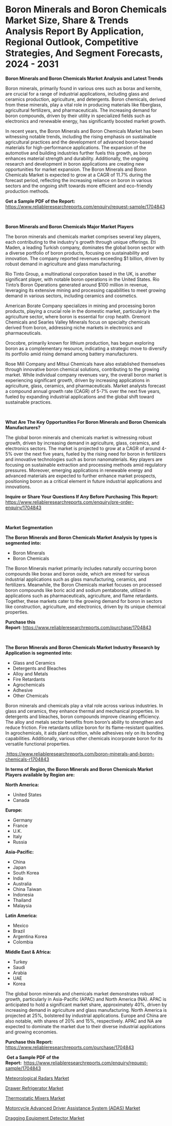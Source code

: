 <p><h1>Boron Minerals and Boron Chemicals Market Size, Share & Trends Analysis Report By Application, Regional Outlook, Competitive Strategies, And Segment Forecasts, 2024 - 2031</h1></p><p><strong>Boron Minerals and Boron Chemicals Market Analysis and Latest Trends</strong></p>
<p><p>Boron minerals, primarily found in various ores such as borax and kernite, are crucial for a range of industrial applications, including glass and ceramics production, agriculture, and detergents. Boron chemicals, derived from these minerals, play a vital role in producing materials like fiberglass, agricultural fertilizers, and pharmaceuticals. The increasing demand for boron compounds, driven by their utility in specialized fields such as electronics and renewable energy, has significantly boosted market growth.</p><p>In recent years, the Boron Minerals and Boron Chemicals Market has been witnessing notable trends, including the rising emphasis on sustainable agricultural practices and the development of advanced boron-based materials for high-performance applications. The expansion of the automotive and building industries further fuels this growth, as boron enhances material strength and durability. Additionally, the ongoing research and development in boron applications are creating new opportunities for market expansion. The Boron Minerals and Boron Chemicals Market is expected to grow at a CAGR of 11.7% during the forecast period, reflecting the increasing reliance on boron in various sectors and the ongoing shift towards more efficient and eco-friendly production methods.</p></p>
<p><strong>Get a Sample PDF of the Report:&nbsp;</strong> <a href="https://www.reliableresearchreports.com/enquiry/request-sample/1704843?utm_campaign=8&utm_medium=2&utm_source=Github&utm_content=ia&utm_term=21102024&utm_id=boron-minerals-and-boron-chemicals">https://www.reliableresearchreports.com/enquiry/request-sample/1704843</a></p>
<p>&nbsp;</p>
<p><strong>Boron Minerals and Boron Chemicals Major Market Players</strong></p>
<p><p>The boron minerals and chemicals market comprises several key players, each contributing to the industry's growth through unique offerings. Eti Maden, a leading Turkish company, dominates the global boron sector with a diverse portfolio of boron products, focusing on sustainability and innovation. The company reported revenues exceeding $1 billion, driven by robust demand in agriculture and glass manufacturing.</p><p>Rio Tinto Group, a multinational corporation based in the UK, is another significant player, with notable boron operations in the United States. Rio Tinto’s Boron Operations generated around $100 million in revenue, leveraging its extensive mining and processing capabilities to meet growing demand in various sectors, including ceramics and cosmetics.</p><p>American Borate Company specializes in mining and processing boron products, playing a crucial role in the domestic market, particularly in the agriculture sector, where boron is essential for crop health. Gremont Chemicals and Searles Valley Minerals focus on specialty chemicals derived from boron, addressing niche markets in electronics and pharmaceuticals.</p><p>Orocobre, primarily known for lithium production, has begun exploring boron as a complementary resource, indicating a strategic move to diversify its portfolio amid rising demand among battery manufacturers.</p><p>Rose Mill Company and Mitsui Chemicals have also established themselves through innovative boron chemical solutions, contributing to the growing market. While individual company revenues vary, the overall boron market is experiencing significant growth, driven by increasing applications in agriculture, glass, ceramics, and pharmaceuticals. Market analysts forecast a compound annual growth rate (CAGR) of 5-7% over the next five years, fueled by expanding industrial applications and the global shift toward sustainable practices.</p></p>
<p>&nbsp;</p>
<p><strong>What Are The Key Opportunities For Boron Minerals and Boron Chemicals Manufacturers?</strong></p>
<p><p>The global boron minerals and chemicals market is witnessing robust growth, driven by increasing demand in agriculture, glass, ceramics, and electronics sectors. The market is projected to grow at a CAGR of around 4-5% over the next five years, fueled by the rising need for boron in fertilizers and innovative technologies such as boron nanomaterials. Key players are focusing on sustainable extraction and processing methods amid regulatory pressures. Moreover, emerging applications in renewable energy and advanced materials are expected to further enhance market prospects, positioning boron as a critical element in future industrial applications and innovations.</p></p>
<p><strong>Inquire or Share Your Questions If Any Before Purchasing This Report:</strong> <a href="https://www.reliableresearchreports.com/enquiry/pre-order-enquiry/1704843?utm_campaign=8&utm_medium=2&utm_source=Github&utm_content=ia&utm_term=21102024&utm_id=boron-minerals-and-boron-chemicals">https://www.reliableresearchreports.com/enquiry/pre-order-enquiry/1704843</a></p>
<p>&nbsp;</p>
<p><strong>Market Segmentation</strong></p>
<p><strong>The Boron Minerals and Boron Chemicals Market Analysis by types is segmented into:</strong></p>
<p><ul><li>Boron Minerals</li><li>Boron Chemicals</li></ul></p>
<p><p>The Boron Minerals market primarily includes naturally occurring boron compounds like borax and boron oxide, which are mined for various industrial applications such as glass manufacturing, ceramics, and fertilizers. Meanwhile, the Boron Chemicals market focuses on processed boron compounds like boric acid and sodium pentaborate, utilized in applications such as pharmaceuticals, agriculture, and flame retardants. Together, these markets cater to the growing demand for boron in sectors like construction, agriculture, and electronics, driven by its unique chemical properties.</p></p>
<p><strong>Purchase this Report:&nbsp;</strong><a href="https://www.reliableresearchreports.com/purchase/1704843?utm_campaign=8&utm_medium=2&utm_source=Github&utm_content=ia&utm_term=21102024&utm_id=boron-minerals-and-boron-chemicals">https://www.reliableresearchreports.com/purchase/1704843</a></p>
<p>&nbsp;</p>
<p><strong>The Boron Minerals and Boron Chemicals Market Industry Research by Application is segmented into:</strong></p>
<p><ul><li>Glass and Ceramics</li><li>Detergents and Bleaches</li><li>Alloy and Metals</li><li>Fire Retardants</li><li>Agrochemicals</li><li>Adhesive</li><li>Other Chemicals</li></ul></p>
<p><p>Boron minerals and chemicals play a vital role across various industries. In glass and ceramics, they enhance thermal and mechanical properties. In detergents and bleaches, boron compounds improve cleaning efficiency. The alloy and metals sector benefits from boron’s ability to strengthen and reduce friction. Fire retardants utilize boron for its flame-resistant qualities. In agrochemicals, it aids plant nutrition, while adhesives rely on its bonding capabilities. Additionally, various other chemicals incorporate boron for its versatile functional properties.</p></p>
<p><a href="https://www.reliableresearchreports.com/boron-minerals-and-boron-chemicals-r1704843?utm_campaign=8&utm_medium=2&utm_source=Github&utm_content=ia&utm_term=21102024&utm_id=boron-minerals-and-boron-chemicals">&nbsp;https://www.reliableresearchreports.com/boron-minerals-and-boron-chemicals-r1704843</a></p>
<p><strong>In terms of Region, the Boron Minerals and Boron Chemicals Market Players available by Region are:</strong></p>
<p>
    <p> <strong> North America: </strong>
        <ul>
            <li>United States</li>
            <li>Canada</li>
        </ul>
        </p> 
    <p> <strong> Europe: </strong>
        <ul>
            <li>Germany</li>
            <li>France</li>
            <li>U.K.</li>
            <li>Italy</li>
            <li>Russia</li>
        </ul>
        </p> 
    <p> <strong> Asia-Pacific: </strong>
        <ul>
            <li>China</li>
            <li>Japan</li>
            <li>South Korea</li>
            <li>India</li>
            <li>Australia</li>
            <li>China Taiwan</li>
            <li>Indonesia</li>
            <li>Thailand</li>
            <li>Malaysia</li>
        </ul>
        </p> 
    <p> <strong> Latin America: </strong>
        <ul>
            <li>Mexico</li>
            <li>Brazil</li>
            <li>Argentina Korea</li>
            <li>Colombia</li>
        </ul>
        </p> 
    <p> <strong> Middle East & Africa: </strong>
        <ul>
            <li>Turkey</li>
            <li>Saudi</li>
            <li>Arabia</li>
            <li>UAE</li>
            <li>Korea</li>
        </ul>
    </p>
    </p>
<p><p>The global boron minerals and chemicals market demonstrates robust growth, particularly in Asia-Pacific (APAC) and North America (NA). APAC is anticipated to hold a significant market share, approximately 40%, driven by increasing demand in agriculture and glass manufacturing. North America is projected at 25%, bolstered by industrial applications. Europe and China are also notable, with shares of 20% and 15%, respectively. APAC and NA are expected to dominate the market due to their diverse industrial applications and growing economies.</p></p>
<p><strong>Purchase this Report: </strong><a href="https://www.reliableresearchreports.com/purchase/1704843?utm_campaign=8&utm_medium=2&utm_source=Github&utm_content=ia&utm_term=21102024&utm_id=boron-minerals-and-boron-chemicals">https://www.reliableresearchreports.com/purchase/1704843</a></p>
<p>&nbsp;<strong>Get a Sample PDF of the Report:&nbsp;&nbsp;</strong><a href="https://www.reliableresearchreports.com/enquiry/request-sample/1704843?utm_campaign=8&utm_medium=2&utm_source=Github&utm_content=ia&utm_term=21102024&utm_id=boron-minerals-and-boron-chemicals">https://www.reliableresearchreports.com/enquiry/request-sample/1704843</a></p>
<p><strong></strong></p>
<p><p><a href="https://issuu.com/reportprime-2/docs/meteorological-radars-market-size-2_f1c452621afccd?utm_campaign=8&utm_medium=2&utm_source=Github&utm_content=ia&utm_term=21102024&utm_id=boron-minerals-and-boron-chemicals">Meteorological Radars Market</a></p><p><a href="https://www.linkedin.com/pulse/drawer-refrigerator-value-chain-analysis-from-raw-materials-wowre?utm_campaign=8&utm_medium=2&utm_source=Github&utm_content=ia&utm_term=21102024&utm_id=boron-minerals-and-boron-chemicals">Drawer Refrigerator Market</a></p><p><a href="https://issuu.com/reportprime-2/docs/thermostatic-mixers-market-size-203_91a093b0b5caf1?utm_campaign=8&utm_medium=2&utm_source=Github&utm_content=ia&utm_term=21102024&utm_id=boron-minerals-and-boron-chemicals">Thermostatic Mixers Market</a></p><p><a href="https://github.com/MelgarBasny/Market-Research-Report-List-1/blob/main/motorcycle-advanced-driver-assistance-system-adas-market.md?utm_campaign=8&utm_medium=2&utm_source=Github&utm_content=ia&utm_term=21102024&utm_id=boron-minerals-and-boron-chemicals">Motorcycle Advanced Driver Assistance System (ADAS) Market</a></p><p><a href="https://www.linkedin.com/pulse/dragging-equipment-detector-market-segmentation-in-depth-analysis-aa3se?utm_campaign=8&utm_medium=2&utm_source=Github&utm_content=ia&utm_term=21102024&utm_id=boron-minerals-and-boron-chemicals">Dragging Equipment Detector Market</a></p></p>